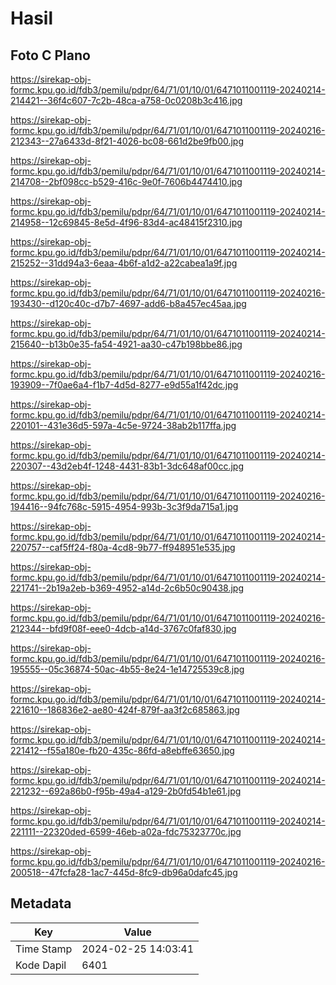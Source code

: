 # Hasil

## Foto C Plano

https://sirekap-obj-formc.kpu.go.id/fdb3/pemilu/pdpr/64/71/01/10/01/6471011001119-20240214-214421--36f4c607-7c2b-48ca-a758-0c0208b3c416.jpg

https://sirekap-obj-formc.kpu.go.id/fdb3/pemilu/pdpr/64/71/01/10/01/6471011001119-20240216-212343--27a6433d-8f21-4026-bc08-661d2be9fb00.jpg

https://sirekap-obj-formc.kpu.go.id/fdb3/pemilu/pdpr/64/71/01/10/01/6471011001119-20240214-214708--2bf098cc-b529-416c-9e0f-7606b4474410.jpg

https://sirekap-obj-formc.kpu.go.id/fdb3/pemilu/pdpr/64/71/01/10/01/6471011001119-20240214-214958--12c69845-8e5d-4f96-83d4-ac48415f2310.jpg

https://sirekap-obj-formc.kpu.go.id/fdb3/pemilu/pdpr/64/71/01/10/01/6471011001119-20240214-215252--31dd94a3-6eaa-4b6f-a1d2-a22cabea1a9f.jpg

https://sirekap-obj-formc.kpu.go.id/fdb3/pemilu/pdpr/64/71/01/10/01/6471011001119-20240216-193430--d120c40c-d7b7-4697-add6-b8a457ec45aa.jpg

https://sirekap-obj-formc.kpu.go.id/fdb3/pemilu/pdpr/64/71/01/10/01/6471011001119-20240214-215640--b13b0e35-fa54-4921-aa30-c47b198bbe86.jpg

https://sirekap-obj-formc.kpu.go.id/fdb3/pemilu/pdpr/64/71/01/10/01/6471011001119-20240216-193909--7f0ae6a4-f1b7-4d5d-8277-e9d55a1f42dc.jpg

https://sirekap-obj-formc.kpu.go.id/fdb3/pemilu/pdpr/64/71/01/10/01/6471011001119-20240214-220101--431e36d5-597a-4c5e-9724-38ab2b117ffa.jpg

https://sirekap-obj-formc.kpu.go.id/fdb3/pemilu/pdpr/64/71/01/10/01/6471011001119-20240214-220307--43d2eb4f-1248-4431-83b1-3dc648af00cc.jpg

https://sirekap-obj-formc.kpu.go.id/fdb3/pemilu/pdpr/64/71/01/10/01/6471011001119-20240216-194416--94fc768c-5915-4954-993b-3c3f9da715a1.jpg

https://sirekap-obj-formc.kpu.go.id/fdb3/pemilu/pdpr/64/71/01/10/01/6471011001119-20240214-220757--caf5ff24-f80a-4cd8-9b77-ff948951e535.jpg

https://sirekap-obj-formc.kpu.go.id/fdb3/pemilu/pdpr/64/71/01/10/01/6471011001119-20240214-221741--2b19a2eb-b369-4952-a14d-2c6b50c90438.jpg

https://sirekap-obj-formc.kpu.go.id/fdb3/pemilu/pdpr/64/71/01/10/01/6471011001119-20240216-212344--bfd9f08f-eee0-4dcb-a14d-3767c0faf830.jpg

https://sirekap-obj-formc.kpu.go.id/fdb3/pemilu/pdpr/64/71/01/10/01/6471011001119-20240216-195555--05c36874-50ac-4b55-8e24-1e14725539c8.jpg

https://sirekap-obj-formc.kpu.go.id/fdb3/pemilu/pdpr/64/71/01/10/01/6471011001119-20240214-221610--186836e2-ae80-424f-879f-aa3f2c685863.jpg

https://sirekap-obj-formc.kpu.go.id/fdb3/pemilu/pdpr/64/71/01/10/01/6471011001119-20240214-221412--f55a180e-fb20-435c-86fd-a8ebffe63650.jpg

https://sirekap-obj-formc.kpu.go.id/fdb3/pemilu/pdpr/64/71/01/10/01/6471011001119-20240214-221232--692a86b0-f95b-49a4-a129-2b0fd54b1e61.jpg

https://sirekap-obj-formc.kpu.go.id/fdb3/pemilu/pdpr/64/71/01/10/01/6471011001119-20240214-221111--22320ded-6599-46eb-a02a-fdc75323770c.jpg

https://sirekap-obj-formc.kpu.go.id/fdb3/pemilu/pdpr/64/71/01/10/01/6471011001119-20240216-200518--47fcfa28-1ac7-445d-8fc9-db96a0dafc45.jpg


## Metadata

| Key        | Value               |
| ---------- | ------------------- |
| Time Stamp | 2024-02-25 14:03:41 |
| Kode Dapil | 6401                |



